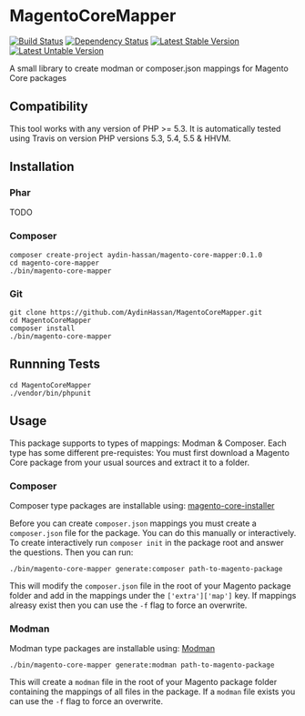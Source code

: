 MagentoCoreMapper
=================
[![Build Status](https://travis-ci.org/AydinHassan/MagentoCoreMapper.png?branch=master)](https://travis-ci.org/AydinHassan/MagentoCoreMapper)
[![Dependency Status](https://www.versioneye.com/user/projects/52d68e7dec13752fc5000268/badge.png)](https://www.versioneye.com/user/projects/52d68e7dec13752fc5000268)
[![Latest Stable Version](https://poser.pugx.org/aydin-hassan/magento-core-mapper/version.png)](https://packagist.org/packages/aydin-hassan/magento-core-mapper)
[![Latest Untable Version](https://poser.pugx.org/aydin-hassan/magento-core-mapper/v/unstable.png)](https://packagist.org/packages/aydin-hassan/magento-core-mapper)

A small library to create modman or composer.json mappings for Magento Core packages

Compatibility
-------------

This tool works with any version of PHP >= 5.3. It is automatically tested using Travis on version PHP versions 5.3, 5.4, 5.5 & HHVM. 

Installation
------------

### Phar
TODO

### Composer
    
    composer create-project aydin-hassan/magento-core-mapper:0.1.0
    cd magento-core-mapper
    ./bin/magento-core-mapper

### Git

    git clone https://github.com/AydinHassan/MagentoCoreMapper.git
    cd MagentoCoreMapper
    composer install
    ./bin/magento-core-mapper
    
Runnning Tests
--------------

    cd MagentoCoreMapper
    ./vendor/bin/phpunit
    
Usage
-----

This package supports to types of mappings: Modman & Composer. Each type has some different pre-requistes:
You must first download a Magento Core package from your usual sources and extract it to a folder.

### Composer
Composer type packages are installable using: [magento-core-installer](https://github.com/quafzi/magento-core-installer)

Before you can create `composer.json` mappings you must create a `composer.json` file for the package. You can do this manually or interactively. To create interactively run `composer init` in the package root and answer the questions. Then you can run:

    ./bin/magento-core-mapper generate:composer path-to-magento-package 
    
This will modify the `composer.json` file in the root of your Magento package folder and add in the mappings under the `['extra']['map']` key. 
If mappings alreasy exist then you can use the `-f` flag to force an overwrite.


### Modman
Modman type packages are installable using: [Modman](https://github.com/colinmollenhour/modman)

    ./bin/magento-core-mapper generate:modman path-to-magento-package
    
This will create a `modman` file in the root of your Magento package folder containing the mappings of all files in the package. 
If a `modman` file exists you can use the `-f` flag to force an overwrite.

